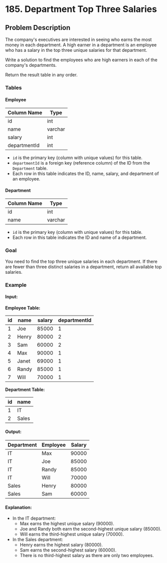 # 185. Department Top Three Salaries

## Problem Description

The company's executives are interested in seeing who earns the most money in each department. A high earner in a department is an employee who has a salary in the top three unique salaries for that department.

Write a solution to find the employees who are high earners in each of the company's departments.

Return the result table in any order.

### Tables

#### Employee

| Column Name  | Type    |
| ------------ | ------- |
| id           | int     |
| name         | varchar |
| salary       | int     |
| departmentId | int     |

- `id` is the primary key (column with unique values) for this table.
- `departmentId` is a foreign key (reference column) of the ID from the `Department` table.
- Each row in this table indicates the ID, name, salary, and department of an employee.

#### Department

| Column Name | Type    |
| ----------- | ------- |
| id          | int     |
| name        | varchar |

- `id` is the primary key (column with unique values) for this table.
- Each row in this table indicates the ID and name of a department.

### Goal

You need to find the top three unique salaries in each department. If there are fewer than three distinct salaries in a department, return all available top salaries.

### Example

#### Input:

**Employee Table:**

| id  | name  | salary | departmentId |
| --- | ----- | ------ | ------------ |
| 1   | Joe   | 85000  | 1            |
| 2   | Henry | 80000  | 2            |
| 3   | Sam   | 60000  | 2            |
| 4   | Max   | 90000  | 1            |
| 5   | Janet | 69000  | 1            |
| 6   | Randy | 85000  | 1            |
| 7   | Will  | 70000  | 1            |

**Department Table:**

| id  | name  |
| --- | ----- |
| 1   | IT    |
| 2   | Sales |

#### Output:

| Department | Employee | Salary |
| ---------- | -------- | ------ |
| IT         | Max      | 90000  |
| IT         | Joe      | 85000  |
| IT         | Randy    | 85000  |
| IT         | Will     | 70000  |
| Sales      | Henry    | 80000  |
| Sales      | Sam      | 60000  |

#### Explanation:

- In the IT department:
  - Max earns the highest unique salary (90000).
  - Joe and Randy both earn the second-highest unique salary (85000).
  - Will earns the third-highest unique salary (70000).
- In the Sales department:
  - Henry earns the highest salary (80000).
  - Sam earns the second-highest salary (60000).
  - There is no third-highest salary as there are only two employees.
